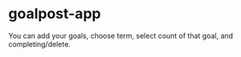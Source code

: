 # goalpost-app
 You can add your goals, choose term, select count of that goal, and completing/delete.
